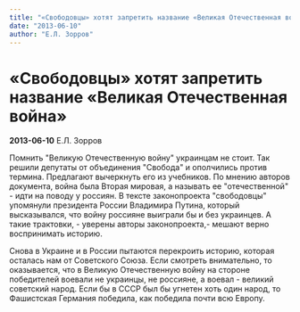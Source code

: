 ```yaml
---
title: "«Свободовцы» хотят запретить название «Великая Отечественная война»"
date: "2013-06-10"
author: "Е.Л. Зорров"
---
```


# «Свободовцы» хотят запретить название «Великая Отечественная война»

**2013-06-10** Е.Л. Зорров

Помнить "Великую Отечественную войну" украинцам не стоит. Так решили депутаты от объединения "Свобода" и ополчились против термина. Предлагают вычеркнуть его из учебников. По мнению авторов документа, война была Вторая мировая, а называть ее "отечественной" - идти на поводу у россиян. В тексте законопроекта "свободовцы" упомянули президента России Владимира Путина, который высказывался, что войну россияне выиграли бы и без украинцев. А такие трактовки, - уверены авторы законопроекта,- мешают верно воспринимать историю.

Снова в Украине и в России пытаются перекроить историю, которая осталась нам от Советского Союза. Если смотреть внимательно, то оказывается, что в Великую Отечественную войну на стороне победителей воевали не украинцы, не россияне, а воевал - великий советский народ. Если бы в СССР был бы угнетен хоть один народ, то Фашистская Германия победила, как победила почти всю Европу.
